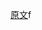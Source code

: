 [原文](https://medium.com/kokster/go-reflection-creating-objects-from-types-part-i-primitive-types-6119e3737f5d)f
